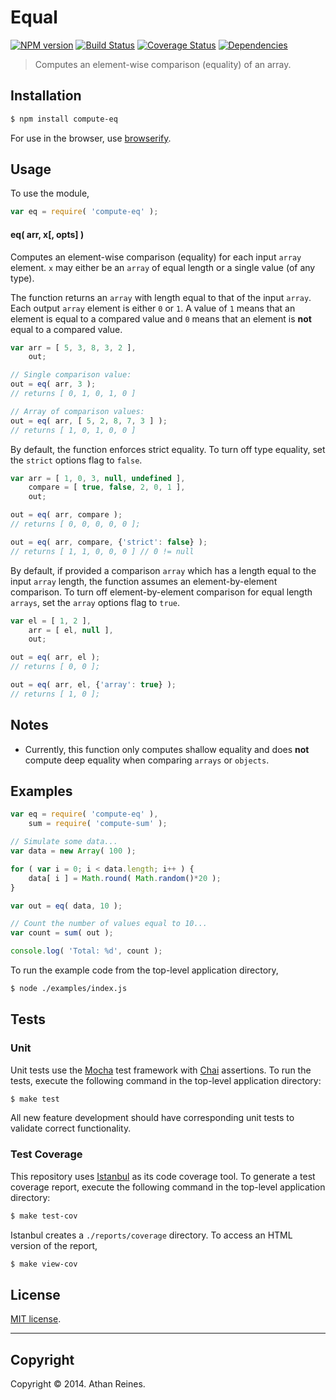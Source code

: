 Equal
===
[![NPM version][npm-image]][npm-url] [![Build Status][travis-image]][travis-url] [![Coverage Status][coveralls-image]][coveralls-url] [![Dependencies][dependencies-image]][dependencies-url]

> Computes an element-wise comparison (equality) of an array.


## Installation

``` bash
$ npm install compute-eq
```

For use in the browser, use [browserify](https://github.com/substack/node-browserify).


## Usage

To use the module,

``` javascript
var eq = require( 'compute-eq' );
```

#### eq( arr, x[, opts] )

Computes an element-wise comparison (equality) for each input `array` element. `x` may either be an `array` of equal length or a single value (of any type).

The function returns an `array` with length equal to that of the input `array`. Each output `array` element is either `0` or `1`. A value of `1` means that an element is equal to a compared value and `0` means that an element is __not__ equal to a compared value.

``` javascript
var arr = [ 5, 3, 8, 3, 2 ],
	out;

// Single comparison value:
out = eq( arr, 3 );
// returns [ 0, 1, 0, 1, 0 ]

// Array of comparison values:
out = eq( arr, [ 5, 2, 8, 7, 3 ] );
// returns [ 1, 0, 1, 0, 0 ]
```

By default, the function enforces strict equality. To turn off type equality, set the `strict` options flag to `false`.

``` javascript
var arr = [ 1, 0, 3, null, undefined ],
	compare = [ true, false, 2, 0, 1 ],
	out;

out = eq( arr, compare );
// returns [ 0, 0, 0, 0, 0 ];

out = eq( arr, compare, {'strict': false} );
// returns [ 1, 1, 0, 0, 0 ] // 0 != null
```

By default, if provided a comparison `array` which has a length equal to the input `array` length, the function assumes an element-by-element comparison. To turn off element-by-element comparison for equal length `arrays`, set the `array` options flag to `true`.

``` javascript
var el = [ 1, 2 ],
	arr = [ el, null ],
	out;

out = eq( arr, el );
// returns [ 0, 0 ];

out = eq( arr, el, {'array': true} );
// returns [ 1, 0 ];
```




## Notes

*	Currently, this function only computes shallow equality and does __not__ compute deep equality when comparing `arrays` or `objects`.


## Examples

``` javascript
var eq = require( 'compute-eq' ),
	sum = require( 'compute-sum' );

// Simulate some data...
var data = new Array( 100 );

for ( var i = 0; i < data.length; i++ ) {
	data[ i ] = Math.round( Math.random()*20 );
}

var out = eq( data, 10 );

// Count the number of values equal to 10...
var count = sum( out );

console.log( 'Total: %d', count );
```

To run the example code from the top-level application directory,

``` bash
$ node ./examples/index.js
```


## Tests

### Unit

Unit tests use the [Mocha](http://visionmedia.github.io/mocha) test framework with [Chai](http://chaijs.com) assertions. To run the tests, execute the following command in the top-level application directory:

``` bash
$ make test
```

All new feature development should have corresponding unit tests to validate correct functionality.


### Test Coverage

This repository uses [Istanbul](https://github.com/gotwarlost/istanbul) as its code coverage tool. To generate a test coverage report, execute the following command in the top-level application directory:

``` bash
$ make test-cov
```

Istanbul creates a `./reports/coverage` directory. To access an HTML version of the report,

``` bash
$ make view-cov
```


## License

[MIT license](http://opensource.org/licenses/MIT). 


---
## Copyright

Copyright &copy; 2014. Athan Reines.


[npm-image]: http://img.shields.io/npm/v/compute-eq.svg
[npm-url]: https://npmjs.org/package/compute-eq

[travis-image]: http://img.shields.io/travis/compute-io/eq/master.svg
[travis-url]: https://travis-ci.org/compute-io/eq

[coveralls-image]: https://img.shields.io/coveralls/compute-io/eq/master.svg
[coveralls-url]: https://coveralls.io/r/compute-io/eq?branch=master

[dependencies-image]: http://img.shields.io/david/compute-io/eq.svg
[dependencies-url]: https://david-dm.org/compute-io/eq

[dev-dependencies-image]: http://img.shields.io/david/dev/compute-io/eq.svg
[dev-dependencies-url]: https://david-dm.org/dev/compute-io/eq

[github-issues-image]: http://img.shields.io/github/issues/compute-io/eq.svg
[github-issues-url]: https://github.com/compute-io/eq/issues
